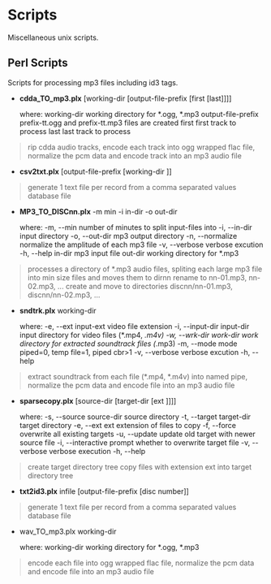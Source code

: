 # Scripts
Miscellaneous unix scripts.
## Perl Scripts
Scripts for processing mp3 files including id3 tags.

* **cdda_TO_mp3.plx**    [working-dir [output-file-prefix [first [last]]]] 

     where:
        working-dir            working directory for *.ogg, *.mp3
        output-file-prefix     prefix-tt.ogg and prefix-tt.mp3 files are created
        first                  first track to process
        last                   last track to process
> rip cdda audio tracks,
> encode each track into ogg wrapped flac file,
> normalize the pcm data and
> encode track into an mp3 audio file
 
* **csv2txt.plx**    [output-file-prefix [working-dir ]]
 
>generate 1 text file per record
>from a comma separated values database file


* **MP3_TO_DISCnn.plx**    -m min -i in-dir -o out-dir
  
     where:
        -m, --min         number of minutes to split input-files into
        -i, --in-dir      input directory
        -o, --out-dir     mp3 output directory
        -n, --normalize   normalize the amplitude of each mp3 file
        -v, --verbose     verbose excution
        -h, --help
        in-dir             mp3 input file
        out-dir            working directory for *.mp3
 >processes a directory of *.mp3 audio files, spliting each large mp3 file into min size files and moves them to dirnn
 >rename to nn-01.mp3, nn-02.mp3, ...
 >create and move to directories discnn/nn-01.mp3, discnn/nn-02.mp3, ...

* **sndtrk.plx**    working-dir
 
     where:
        -e, --ext         input-ext          video file extension
        -i, --input-dir   input-dir          input directory for video files (*.mp4, *.m4v)
        -w, --wrk-dir     work-dir           work directory for extracted soundtrack files (*.mp3)
        -m, --mode        mode               piped=0, temp file=1, piped cbr>1
        -v, --verbose                        verbose excution
        -h, --help          
> extract soundtrack from each file (*.mp4, *.m4v) into named pipe,
> normalize the pcm data and
> encode file into an mp3 audio file

* **sparsecopy.plx**    [source-dir [target-dir [ext ]]]]
 
     where:
        -s, --source       source-dir            source directory
        -t, --target       target-dir            target directory
        -e, --ext          ext                   extension of files to copy
        -f, --force        overwrite all existing targets
        -u, --update       update old target with newer source file
        -i, --interactive  prompt whether to overwrite target file
        -v, --verbose      verbose execution
        -h, --help          
> create target directory tree
> copy files with extension ext into target directory tree

* **txt2id3.plx**    infile [output-file-prefix [disc number]]
> generate 1 text file per record
> from a comma separated values database file

* wav_TO_mp3.plx    working-dir
 
     where:
        working-dir            working directory for *.ogg, *.mp3          
> encode each file into ogg wrapped flac file,
> normalize the pcm data and
> encode file into an mp3 audio file



